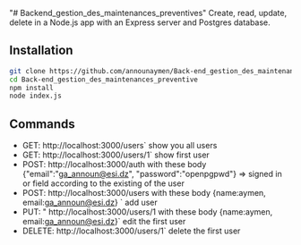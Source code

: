"# Backend_gestion_des_maintenances_preventives"
Create, read, update, delete in a Node.js app with an Express server and Postgres database.

## Installation

```bash
git clone https://github.com/announaymen/Back-end_gestion_des_maintenances_preventive.git
cd Back-end_gestion_des_maintenances_preventive
npm install
node index.js
```

## Commands

- GET: http://localhost:3000/users` show you all users
- GET: http://localhost:3000/users/1` show first user
- POST: http://localhost:3000/auth with these body {"email":"ga_announ@esi.dz", "password":"openpgpwd"} => signed in or field according to the existing of the user
- POST: http://localhost:3000/users with these body {name:aymen, email:ga_announ@esi.dz} ` add user
- PUT: " http://localhost:3000/users/1 with these body {name:aymen, email:ga_announ@esi.dz}` edit the first user
- DELETE: http://localhost:3000/users/1` delete the first user
